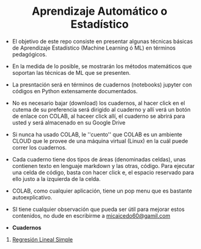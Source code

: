 <h1><center><b>Aprendizaje Automático o Estadístico</b></center></h1>

* El objetivo de este repo consiste en presentar algunas técnicas básicas de Aprendizaje Estadístico (Machine Learning ó ML) en términos pedagógicos.

* En la medida de lo posible, se mostrarán los métodos matemáticos que soportan las técnicas de ML que se presenten.

* La presntación será en términos de cuadernos (notebooks) jupyter con códigos en Python extensamente documentados.

* No es necesario bajar (download) los cuadernos, al hacer click en el cutema de su preferencia será dirigido al cuaderno y allí verá un botón de enlace con COLAB, al haceer click allí, el cuaderno se abrirá para usted y será almacenado en su Google Drive

* Si nunca ha usado COLAB, le ''cuento'' que COLAB es un ambiente CLOUD que le provee de una máquina virtual (Linux) en la cuál puede correr los cuadernos.

* Cada cuaderno tiene dos tipos de áreas (denominadas celdas), unas contienen texto en lenguaje markdown y las otras, código. Para ejecutar una celda de código, basta con hacer click e, el espacio reservado para ello justo a la izquierda de la celda.

* COLAB, como cualquier aplicación, tiene un pop menu que es bastante autoexplicativo.

* SI tiene cualquier observación que pueda ser útil para mejorar estos contenidos, no dude en escribirme a micaicedo60@gamil.com

* **Cuadernos** 

1. [Regresión Lineal Simple](notebooks/fit_line.ipynb)
